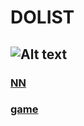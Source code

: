 # DOLIST

## ![Alt text](./img/img.jpg)

### [NN](https://huiwenliuge.github.io/DOLIST/NN) 

### [game](https://huiwenliuge.github.io/DOLIST/GAME)
